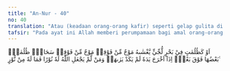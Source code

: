 ```yaml
---
title: "An-Nur - 40"
no: 40
translation: "Atau (keadaan orang-orang kafir) seperti gelap gulita di lautan yang dalam, yang diliputi oleh gelombang demi gelombang, di atasnya ada (lagi) awan gelap. Itulah gelap gulita yang berlapis-lapis. Apabila dia mengeluarkan tangannya hampir tidak dapat melihatnya. Barangsiapa tidak diberi cahaya (petunjuk) oleh Allah, maka dia tidak mempunyai cahaya sedikit pun. "
tafsir: "Pada ayat ini Allah memberi perumpamaan bagi amal orang-orang kafir dengan kegelapan yang hitam kelam yang berlapis-lapis sebagaimana kelamnya suasana di laut yang dalam di malam hari di mana ombak sambung-menyambung dengan hebatnya menambah kegelapan dalam laut itu, ditambah lagi dengan awan tebal yang hitam menutupi langit sehingga tidak ada sekelumit cahaya pun yang nampak. Semua bintang yang kecil maupun yang besar tidak dapat menampakkan dirinya ke permukaan laut itu karena dihalangi oleh awan tebal dan hitam itu. Tidak ada satu pun yang dapat dilihat ketika itu, sehingga apabila seseorang mengeluarkan tangannya di hadapan mukanya tangan itu tidak nampak sama sekali meskipun sudah dekat benar ke matanya. Demikianlah hitam kelamnya amal-amal orang kafir itu. Jangankan amal itu akan dapat menolong dalam menghadapi bahaya dan kesulitan di akhirat yang amat dahsyat itu, melihat amal itu saja pun mustahil, karena semua amal yang dikerjakannya tidak diterima dan tidak diridai oleh Allah karena akidahnya yang sesat dan ucapan-ucapan yang mengandung kesombongan atau tindakan mereka yang zalim.\n\nAl-hasan al-Basri berkata tentang hal ini, \"Orang kafir berada dalam tiga kegelapan, yaitu kegelapan akidah, kegelapan ucapan dan kegelapan amal perbuatan.\" Sedangkan Ibnu 'Abbas menyatakan, \"Kegelapan hati, penglihatan dan pendengarannya.\"\n\nDemikianlah keadaan orang-orang kafir, mereka berada dalam kegelapan yang pekat sekali, karena mereka sedikit pun tidak mendapat pancaran Nur Ilahi. Allah tidak akan memberikan kepada mereka pancaran Nur-Nya, karena itulah mereka selalu berada dalam kegelapan. Tidak ada pedoman yang dapat dijadikan pedoman karena memang mereka sudah sesat sangat jauh sekali tersesat dan tidak ada harapan lagi bagi mereka untuk kembali ke jalan yang benar sebagaimana firman-Nya:\n\nDan Allah menyesatkan orang-orang yang zalim dan Allah berbuat apa yang Dia kehendaki. (Ibrahim/14: 27)"
---
```


اَوْ كَظُلُمٰتٍ فِيْ بَحْرٍ لُّجِّيٍّ يَّغْشٰىهُ مَوْجٌ مِّنْ فَوْقِهٖ مَوْجٌ مِّنْ فَوْقِهٖ سَحَابٌۗ ظُلُمٰتٌۢ بَعْضُهَا فَوْقَ بَعْضٍۗ اِذَآ اَخْرَجَ يَدَهٗ لَمْ يَكَدْ يَرٰىهَاۗ وَمَنْ لَّمْ يَجْعَلِ اللّٰهُ لَهٗ نُوْرًا فَمَا لَهٗ مِنْ نُّوْرٍ ࣖ
